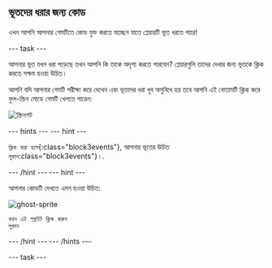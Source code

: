 ## ভূতদের ধরার জন্য কোড

এখন আপনি আপনার গেমটিতে কোড যুক্ত করতে যাচ্ছেন যাতে প্লেয়ারটি ভূত ধরতে পারে!

\--- task \---

আপনার ভূত যখন ধরা পড়েছে তখন আপনি কি তাকে অদৃশ্য করতে পারবেন? প্লেয়ারগুলি তাদের দেখার জন্য ভূতকে ক্লিক করতে সক্ষম হওয়া উচিত।

আপনি যদি আপনার গেমটি পরীক্ষা করে দেখেন এবং ভূতদের ধরা খুব অসুবিধে হয় তবে আপনি এই বোতামটি ক্লিক করে ফুল-স্ক্রিন মোডে গেমটি খেলতে পারেন:

![স্ক্রিনশট](images/ghost-fullscreen-annotated.png)

\--- hints \--- \--- hint \---

`ক্লিক করা হলে`{:class="block3events"}, আপনার ভূতের উচিত `লুকান`:class="block3events"}।.

\--- /hint \--- \--- hint \---

আপনার কোডটি দেখতে এমন হওয়া উচিত:

![ghost-sprite](images/ghost-sprite.png)

```blocks3
যখন এই স্প্রাইট ক্লিক করুন
লুকান 
```

\--- /hint \--- \--- /hints \---

\--- task \---